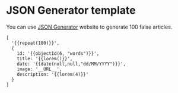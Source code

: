 # JSON Generator template

You can use [JSON Generator](https://www.json-generator.com/) website to generate 100 false articles.

```
[
  '{{repeat(100)}}',
  {
    id: '{{objectId(6, "words")}}',
    title: '{{lorem()}}',
    date: '{{date(null,null,"dd/MM/YYYY")}}',
    image: '__URL__',
    description: '{{lorem(4)}}'
  }
]
```